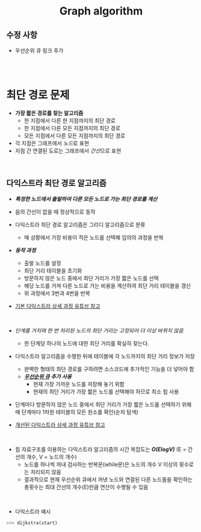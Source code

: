 <h1 align="center">Graph algorithm</h1>
<p align="center">

## 수정 사항 
- 우선순위 큐 링크 추가


<br>
<br>

# 최단 경로 문제

- **가장 짧은 경로를 찾는 알고리즘**
    - 한 지점에서 다른 한 지점까지의 최단 경로
    - 한 지점에서 다른 모든 지점까지의 최단 경로
    - 모든 지점에서 다른 모든 지점까지의 최단 경로
- 각 지점은 그래프에서 *노드*로 표현
- 지점 간 연결된 도로는 그래프에서 *간선*으로 표현
<br>

## 다익스트라 최단 경로 알고리즘

- ___특정한 노드에서 출발하여 다른 모든 노드로 가는 최단 경로를 계산___
- 음의 간선이 없을 때 정상적으로 동작
- 다익스트라 최단 경로 알고리즘은 그리디 알고리즘으로 분류
    - 매 상황에서 가장 비용이 적은 노드를 선택해 임의의 과정을 반복

- ***동작 과정***
    - 출발 노드를 설정
    - 최단 거리 테이블을 초기화
    - 방문하지 않은 노드 중에서 최단 거리가 가장 짧은 노드를 선택
    - 해당 노드를 거쳐 다른 노드로 가는 비용을 계산하여 최단 거리 테이블을 갱신
    - 위 과정에서 3번과 4번을 반복

- [기본 다익스트라 상세 과정 유튜브 참고](https://www.youtube.com/watch?v=acqm9mM1P6o#t=7m10s)

<br>

- *단계를 거치며 한 번 처리된 노드의 최단 거리는 고정되어 더 이상 바뀌지 않음*
    - 한 단계당 하나의 노드에 대한 최단 거리를 확실히 찾는다.
- 다익스트라 알고리즘을 수행한 뒤에 테이블에 각 노드까지의 최단 거리 정보가 저장
    - 완벽한 형태의 최단 경로를 구하려면 소스코드에 추가적인 기능을 더 넣어야 함
    - ***[우선순위 큐](https://github.com/hhheegunnn/Algorithm_Snippets/tree/main/DataStructure) 추가 사용***
        - 현재 가장 가까운 노드를 저장해 놓기 위함
        - 현재의 최단 거리가 가장 짧은 노드를 선택해야 하므로 최소 힙 사용
- 단계마다 방문하지 않은 노드 중에서 최단 거리가 가장 짧은 노드를 선택하기 위해 매 단계마다 1차원 테이블의 모든 원소를 확인(순차 탐색)

- [개선된 다익스트라 상세 과정 유튜브 참고](https://www.youtube.com/watch?v=acqm9mM1P6o#t=27m38s)

<br>

- 힙 자료구조를 이용하는 다익스트라 알고리즘의 시간 복잡도는 **_O(ElogV)_** (E = 간선의 개수, V = 노드의 개수)
    - 노드를 하나씩 꺼내 검사하는 반복문(while문)은 노드의 개수 V 이상의 횟수로는 처리되지 않음
    - 결과적으로 현재 우선순위 큐에서 꺼낸 노드와 연결된 다른 노드들을 확인하는 총횟수는 최대 간선의 개수(E)만큼 연산이 수행될 수 있음

<br>

- 다익스트라 예시

```python
>>> dijkstra(start)
```

